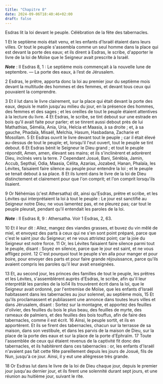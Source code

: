 ```yaml
---
title: "Chapitre 8"
date: 2024-09-06T18:40:46+02:00
draft: false
---
```



Esdras lit la loi devant le peuple.
Célébration de la fête des tabernacles.


1 Et le septième mois était venu, et les enfants d'Israël étaient dans leurs villes. Or tout le peuple s'assembla comme un seul homme dans la place qui est devant la porte des eaux; et ils dirent à Esdras, le scribe, d'apporter le livre de la loi de Moïse que le Seigneur avait prescrite à Israël.

***Note*** :  II Esdras 8, 1 : Le septième mois commençait à la nouvelle lune de septembre. ― La porte des eaux, à l’est de Jérusalem.

2 Esdras, le prêtre, apporta donc la loi au premier jour du septième mois devant la multitude des hommes et des femmes, et devant tous ceux qui pouvaient la comprendre.


3 Et il lut dans le livre clairement, sur la place qui était devant la porte des eaux, depuis le matin jusqu'au milieu du jour, en la présence des hommes, des femmes et des sages ; et les oreilles de tout le peuple étaient attentives à la lecture du livre. 4 Et Esdras, le scribe, se tint debout sur une estrade en bois qu'il avait faite pour parler; et se tinrent aussi debout près de lui Mathathias, Séméïa, Ania, Uria, Helcia et Maasia, à sa droite ; et, à sa gauche, Phadaïa, Misaël, Melchia, Hasum, Hasbadana, Zacharie et Mosollam. 5 Et Esdras ouvrit le livre devant tout le peuple ; car il était élevé au-dessus de tout le peuple; et, lorsqu'il l'eut ouvert, tout le peuple se tint debout. 6 Et Esdras bénit le Seigneur le Dieu grand ; et tout le peuple répondit, Amen, amen, élevant ses mains; et ils s'inclinèrent et adorèrent Dieu, inclinés vers la terre. 7 Cependant Josué, Bani, Sérébia, Jamin, Accub, Septhaï, Odia, Maasia, Célita, Azarias, Jozabed, Hanan, Phalaïa, les Lévites, faisaient faire silence au peuple
pour entendre la loi ; et le peuple se tenait debout à sa place. 8 Et ils lurent dans le livre de la loi de Dieu distinctement et clairement pour que l'on comprit; et l'on comprit lorsqu'ils lisaient.


9 Or Néhémias (c'est Athersatha) dit, ainsi qu'Esdras, prêtre et scribe, et les Lévites qui interprétaient la loi à tout le peuple : Le jour est sanctifié au Seigneur notre Dieu; ne vous lamentez pas, et ne pleurez pas; car tout le peuple pleurait, pendant qu'il entendait les paroles de la loi.

***Note*** :  II Esdras 8, 9 : Athersatha. Voir 1 Esdras, 2, 63.

10 Et il leur dit : Allez, mangez des viandes grasses, et buvez du vin mêlé de miel, et envoyez des parts à ceux qui ne s'en sont point préparé, parce que c'est le saint jour du Seigneur; et ne vous attristez point; car la joie du Seigneur est notre force. 11 Or, les Lévites faisaient faire silence parmi tout le peuple, disant : Soyez en silence, parce que le jour est saint, et ne vous affligez point. 12 C'est pourquoi tout le peuple s'en alla pour manger et pour boire, pour envoyer des parts et pour faire grande réjouissance, parce qu'ils avaient compris les paroles qu'il leur avait enseignées.


13 Et, au second jour, les princes des familles de tout le peuple, les prêtres et les Lévites, s'assemblèrent auprès d'Esdras, le scribe, afin qu'il leur interprétât les paroles de la loi14 Ils trouvèrent écrit dans la loi, que le Seigneur avait ordonné, par l'entremise de Moïse, que les enfants d'Israël habitassent dans les tabernacles au jour solennel, au septième mois, 15 Et qu'ils proclamassent et publiassent une annonce dans toutes leurs villes et dans Jérusalem, disant : Sortez sur la montagne, et apportez des feuilles d'olivier, des feuilles du bois le plus beau, des feuilles de myrte, des rameaux de palmiers, et des feuilles des bois touffus, afin de faire des tabernacles, comme il est écrit. 16 Ainsi, le peuple sortit, et ils en apportèrent. Et ils se firent des tabernacles, chacun sur la terrasse de sa maison, dans son vestibule, et dans les parvis de la maison de Dieu, sur la place de la porte des eaux et sur la place de la porte d'Ephraïm. 17 Toute l'assemblée de ceux qui étaient revenus de la
captivité fit donc des tabernacles, et ils habitèrent dans ces tabernacles : or, les enfants d'Israël n'avaient pas fait cette fête pareillement depuis les jours de Josué, fils de Nun, jusqu'à ce jour. Ainsi, il y eut une allégresse très grande.


18 Or Esdras lut dans le livre de la loi de Dieu chaque jour, depuis le premier jour jusqu'au dernier jour, et ils firent une solennité durant sept jours, et une réunion au huitième jour, suivant le rite.


